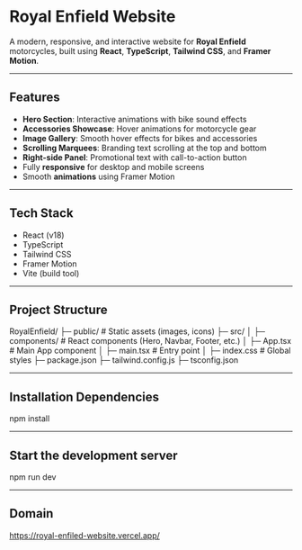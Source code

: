 # Royal Enfield Website

A modern, responsive, and interactive website for **Royal Enfield** motorcycles, built using **React**, **TypeScript**, **Tailwind CSS**, and **Framer Motion**.

-------------------------------------------------------------------

## Features

- **Hero Section**: Interactive animations with bike sound effects  
- **Accessories Showcase**: Hover animations for motorcycle gear  
- **Image Gallery**: Smooth hover effects for bikes and accessories  
- **Scrolling Marquees**: Branding text scrolling at the top and bottom  
- **Right-side Panel**: Promotional text with call-to-action button  
- Fully **responsive** for desktop and mobile screens  
- Smooth **animations** using Framer Motion  

---------------------------------------------------------------------

## Tech Stack

- React (v18)  
- TypeScript  
- Tailwind CSS  
- Framer Motion  
- Vite (build tool)  

----------------------------------------------------------------------

## Project Structure

RoyalEnfield/
├─ public/ # Static assets (images, icons)
├─ src/
│ ├─ components/ # React components (Hero, Navbar, Footer, etc.)
│ ├─ App.tsx # Main App component
│ ├─ main.tsx # Entry point
│ ├─ index.css # Global styles
├─ package.json
├─ tailwind.config.js
├─ tsconfig.json


-----------------------------------------------------------------

## Installation Dependencies

npm install

------------------------------------------------------------------

## Start the development server

npm run dev

-------------------------------------------------------------------

## Domain

https://royal-enfiled-website.vercel.app/
